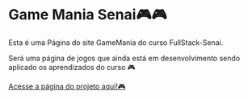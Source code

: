 <h1>Game Mania Senai🎮🎮</h1>

<div>
  <p> Esta é uma Página do site GameMania do curso FullStack-Senai.</p>
  <p>Será uma página de jogos que ainda está em desenvolvimento sendo aplicado os aprendizados do curso 🎮</p> 
</div>

<a href="">Acesse a página do projeto aqui!🎮</a>
